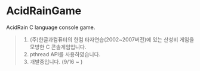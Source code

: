 # AcidRainGame
AcidRain C language console game.

> 1. (주)한글과컴퓨터의 한컴 타자연습(2002~2007버전)에 있는 산성비 게임을 모방한 C 콘솔게임입니다.
> 2. pthread API를 사용하였습니다.
> 3. 개발중입니다. (9/16 ~ )

